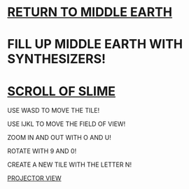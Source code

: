 # [RETURN TO MIDDLE EARTH](index.html)

# FILL UP MIDDLE EARTH WITH SYNTHESIZERS!

# [SCROLL OF SLIME](https://github.com/LafeLabs/trashotron/blob/main/slimezistor/README.md)

USE WASD TO MOVE THE TILE!

USE IJKL TO MOVE THE FIELD OF VIEW!

ZOOM IN AND OUT WITH O AND U!

ROTATE WITH 9 AND 0!

CREATE A NEW TILE WITH THE LETTER N!

[PROJECTOR VIEW](projector.html)